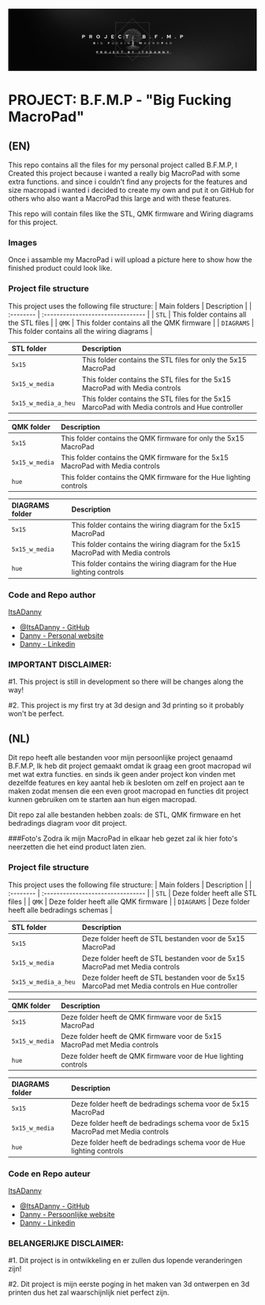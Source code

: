 ![OODP logo](https://github.com/ItsADanny/BFMP.QMK_Marcopad/blob/main/BFMP_Readmebanner.png?raw=true)

# PROJECT: B.F.M.P - "Big Fucking MacroPad"

## (EN)
This repo contains all the files for my personal project called B.F.M.P, I Created this project because i wanted a really big MacroPad with some extra functions. and since i couldn't find any projects for the features and size macropad i wanted i decided to create my own and put it on GitHub for others who also want a MacroPad this large and with these features.

This repo will contain files like the STL, QMK firmware and Wiring diagrams for this project.

### Images
Once i assamble my MacroPad i will upload a picture here to show how the finished product could look like.

### Project file structure
This project uses the following file structure:
| Main folders | Description                       |
| :-------- | :-------------------------------- |
| `STL` | This folder contains all the STL files |
| `QMK` | This folder contains all the QMK firmware |
| `DIAGRAMS` | This folder contains all the wiring diagrams |

| STL folder | Description                       |
| :-------- | :-------------------------------- |
| `5x15` | This folder contains the STL files for only the 5x15 MacroPad |
| `5x15_w_media` | This folder contains the STL files for the 5x15 MacroPad with Media controls |
| `5x15_w_media_a_heu` | This folder contains the STL files for the 5x15 MarcoPad with Media controls and Hue controller |

| QMK folder | Description                       |
| :-------- | :-------------------------------- |
| `5x15` | This folder contains the QMK firmware for only the 5x15 MacroPad |
| `5x15_w_media` | This folder contains the QMK firmware for the 5x15 MacroPad with Media controls |
| `hue` | This folder contains the QMK firmware for the Hue lighting controls |

| DIAGRAMS folder | Description                       |
| :-------- | :-------------------------------- |
| `5x15` | This folder contains the wiring diagram for the 5x15 MacroPad |
| `5x15_w_media` | This folder contains the wiring diagram for the 5x15 MacroPad with Media controls |
| `hue` | This folder contains the wiring diagram for the Hue lighting controls |

### Code and Repo author

[ItsADanny]()
- [@ItsADanny - GitHub](https://github.com/ItsADanny)
- [Danny - Personal website](https://ddesnoo.nl)
- [Danny - Linkedin](https://www.linkedin.com/in/ddesnoo/)

### IMPORTANT DISCLAIMER:

#1.
This project is still in development so there will be changes along the way!

#2.
This project is my first try at 3d design and 3d printing so it probably won't be perfect.

## (NL)

Dit repo heeft alle bestanden voor mijn persoonlijke project genaamd B.F.M.P, Ik heb dit project gemaakt omdat ik graag een groot macropad wil met wat extra functies. en sinds ik geen ander project kon vinden met dezelfde features en key aantal heb ik besloten om zelf en project aan te maken zodat mensen die een even groot macropad en functies dit project kunnen gebruiken om te starten aan hun eigen macropad.

Dit repo zal alle bestanden hebben zoals: de STL, QMK firmware en het bedradings diagram voor dit project.

###Foto's
Zodra ik mijn MacroPad in elkaar heb gezet zal ik hier foto's neerzetten die het eind product laten zien.

### Project file structure
This project uses the following file structure:
| Main folders | Description                       |
| :-------- | :-------------------------------- |
| `STL` | Deze folder heeft alle STL files |
| `QMK` | Deze folder heeft alle QMK firmware |
| `DIAGRAMS` | Deze folder heeft alle bedradings schemas |

| STL folder | Description                       |
| :-------- | :-------------------------------- |
| `5x15` | Deze folder heeft de STL bestanden voor de 5x15 MacroPad |
| `5x15_w_media` | Deze folder heeft de STL bestanden voor de 5x15 MacroPad met Media controls |
| `5x15_w_media_a_heu` | Deze folder heeft de STL bestanden voor de 5x15 MarcoPad met Media controls en Hue controller |

| QMK folder | Description                       |
| :-------- | :-------------------------------- |
| `5x15` | Deze folder heeft de QMK firmware voor de 5x15 MacroPad |
| `5x15_w_media` | Deze folder heeft de QMK firmware voor de 5x15 MacroPad met Media controls |
| `hue` | Deze folder heeft de QMK firmware voor de Hue lighting controls |

| DIAGRAMS folder | Description                       |
| :-------- | :-------------------------------- |
| `5x15` | Deze folder heeft de bedradings schema voor de 5x15 MacroPad |
| `5x15_w_media` | Deze folder heeft de bedradings schema voor de 5x15 MacroPad met Media controls |
| `hue` | Deze folder heeft de bedradings schema voor de Hue lighting controls |

### Code en Repo auteur

[ItsADanny]()
- [@ItsADanny - GitHub](https://github.com/ItsADanny)
- [Danny - Persoonlijke website](https://ddesnoo.nl)
- [Danny - Linkedin](https://www.linkedin.com/in/ddesnoo/)

### BELANGERIJKE DISCLAIMER:

#1.
Dit project is in ontwikkeling en er zullen dus lopende veranderingen zijn!

#2.
Dit project is mijn eerste poging in het maken van 3d ontwerpen en 3d printen dus het zal waarschijnlijk niet perfect zijn.
